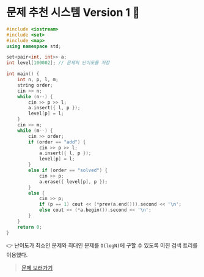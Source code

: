 # 문제 추천 시스템 Version 1 🥇

```cpp
#include <iostream>
#include <set>
#include <map>
using namespace std;

set<pair<int, int>> a;
int level[100002]; // 문제의 난이도를 저장

int main() {
    int n, p, l, m;
    string order;
    cin >> n;
    while (n--) {
        cin >> p >> l;
        a.insert({ l, p });
        level[p] = l;
    }
    cin >> m;
    while (m--) {
        cin >> order;
        if (order == "add") {
            cin >> p >> l;
            a.insert({ l, p });
            level[p] = l;
        }
        else if (order == "solved") {
            cin >> p;
            a.erase({ level[p], p });
        }
        else {
            cin >> p;
            if (p == 1) cout << (*prev(a.end())).second << '\n';
            else cout << (*a.begin()).second << '\n';
        }
    }
    return 0;
}
```

👉 난이도가 최소인 문제와 최대인 문제를 `O(logN)`에 구할 수 있도록 이진 검색 트리를 이용했다.

> [문제 보러가기](https://www.acmicpc.net/problem/21939)
